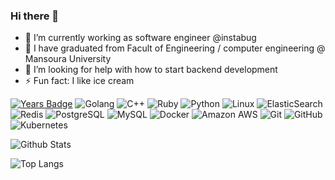 ### Hi there 👋

<!--
**ahmedakef/ahmedakef** is a ✨ _special_ ✨ repository because its `README.md` (this file) appears on your GitHub profile.
-->

- 🔭 I’m currently working as software engineer @instabug
- 🌱 I have graduated from Facult of Engineering / computer engineering @ Mansoura University
- 🤔 I’m looking for help with how to start backend development
- ⚡ Fun fact: I like ice cream


[![Years Badge](https://badges.pufler.dev/years/ahmedakef)](https://badges.pufler.dev)
![Golang](https://img.shields.io/badge/-Golang-gray?style=flat-square&logo=Go)
![C++](https://img.shields.io/badge/-C++-00599C?style=flat-square&logo=c)
![Ruby](https://img.shields.io/badge/-Ruby-red?style=flat-square&logo=Ruby)
![Python](https://img.shields.io/badge/-Python-black?style=flat-square&logo=Python)
![Linux](https://img.shields.io/badge/-Linux-gray?style=flat-square&logo=linux)
![ElasticSearch](https://img.shields.io/badge/-ElasticSearch-005571?style=flat-square&logo=elasticsearch)
![Redis](https://img.shields.io/badge/-Redis-gray?style=flat-square&logo=Redis)
![PostgreSQL](https://img.shields.io/badge/-PostgreSQL-336791?style=flat-square&logo=postgresql)
![MySQL](https://img.shields.io/badge/-MySQL-gray?style=flat-square&logo=mysql)
![Docker](https://img.shields.io/badge/-Docker-black?style=flat-square&logo=docker)
![Amazon AWS](https://img.shields.io/badge/Amazon%20AWS-232F3E?style=flat-square&logo=amazon-aws)
![Git](https://img.shields.io/badge/-Git-black?style=flat-square&logo=git)
![GitHub](https://img.shields.io/badge/-GitHub-181717?style=flat-square&logo=github)
![Kubernetes](https://img.shields.io/badge/-Kubernetes-gray?style=flat-square&logo=kubernetes)



![Github Stats](https://github-readme-stats.vercel.app/api?username=ahmedakef&count_private=true&show_icons=true&include_all_commits=true&theme=light)

![Top Langs](https://github-readme-stats.vercel.app/api/top-langs/?username=ahmedakef&hide=TeX&layout=compact)
